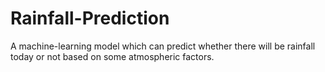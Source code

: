 # Rainfall-Prediction

A machine-learning model which can predict whether there will be rainfall today or not based on some atmospheric factors.
